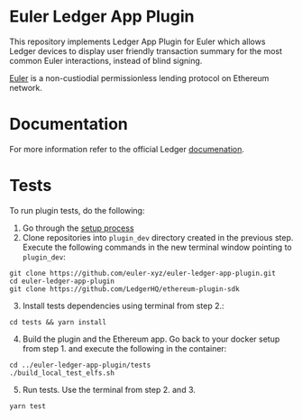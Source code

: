 # Euler Ledger App Plugin

This repository implements Ledger App Plugin for Euler which allows Ledger devices to display user friendly transaction summary for the most common Euler interactions, instead of blind signing.

[Euler](https://app.euler.finance/) is a non-custiodial permissionless lending protocol on Ethereum network.

# Documentation

For more information refer to the official Ledger [documenation](https://developers.ledger.com/docs/dapp/nano-plugin/overview/). 

# Tests

To run plugin tests, do the following:
1. Go through the [setup process](https://developers.ledger.com/docs/dapp/nano-plugin/environment-setup/)
2. Clone repositories into `plugin_dev` directory created in the previous step. Execute the following commands in the new terminal window pointing to `plugin_dev`:
```
git clone https://github.com/euler-xyz/euler-ledger-app-plugin.git
cd euler-ledger-app-plugin
git clone https://github.com/LedgerHQ/ethereum-plugin-sdk
```
3. Install tests dependencies using terminal from step 2.:
```
cd tests && yarn install
```
4. Build the plugin and the Ethereum app. Go back to your docker setup from step 1. and execute the following in the container:
```
cd ../euler-ledger-app-plugin/tests
./build_local_test_elfs.sh
```
5. Run tests. Use the terminal from step 2. and 3.
```
yarn test
```
